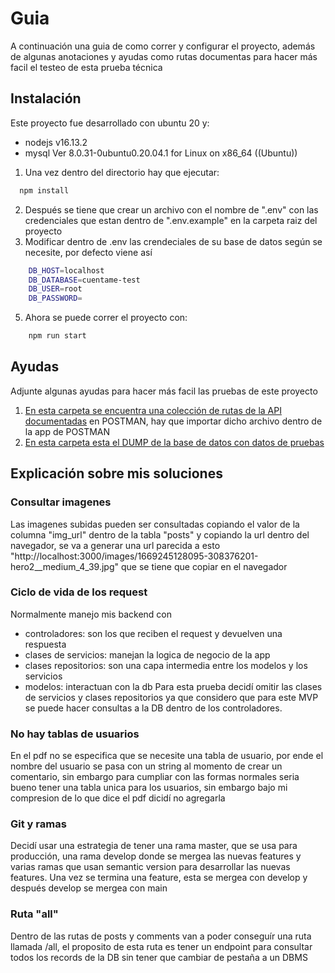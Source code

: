 # Guia

A continuación una guia de como correr y configurar el proyecto, además de algunas anotaciones y ayudas como rutas documentas para hacer más facil el testeo de esta prueba técnica

## Instalación

Este proyecto fue desarrollado con ubuntu 20 y:

- nodejs v16.13.2
- mysql Ver 8.0.31-0ubuntu0.20.04.1 for Linux on x86_64 ((Ubuntu))

1. Una vez dentro del directorio hay que ejecutar:

```bash
  npm install
```

2. Después se tiene que crear un archivo con el nombre de ".env" con las credenciales que estan dentro de ".env.example" en la carpeta raiz del proyecto
3. Modificar dentro de .env las crendeciales de su base de datos según se necesite, por defecto viene así

```bash
    DB_HOST=localhost
    DB_DATABASE=cuentame-test
    DB_USER=root
    DB_PASSWORD=
```

5. Ahora se puede correr el proyecto con:

```bash
    npm run start
```

## Ayudas

Adjunte algunas ayudas para hacer más facil las pruebas de este proyecto

1. [En esta carpeta se encuentra una colección de rutas de la API documentadas](https://github.com/ivandez/test-cuentame/tree/master/help/rutas%20documentadas%20para%20POSTMAN) en POSTMAN, hay que importar dicho archivo dentro de la app de POSTMAN
2. [En esta carpeta esta el DUMP de la base de datos con datos de pruebas](https://github.com/ivandez/test-cuentame/tree/master/help/DUMP%20MYSQL)

## Explicación sobre mis soluciones

### Consultar imagenes

Las imagenes subidas pueden ser consultadas copiando el valor de la columna "img_url" dentro de la tabla "posts" y copiando la url dentro del navegador, se va a generar una url parecida a esto "http://localhost:3000/images/1669245128095-308376201-hero2\_\_medium_4_39.jpg" que se tiene que copiar en el navegador

### Ciclo de vida de los request

Normalmente manejo mis backend con

- controladores: son los que reciben el request y devuelven una respuesta
- clases de servicios: manejan la logica de negocio de la app
- clases repositorios: son una capa intermedia entre los modelos y los servicios
- modelos: interactuan con la db
  Para esta prueba decidí omitir las clases de servicios y clases repositorios ya que considero que para este MVP se puede hacer consultas a la DB dentro de los controladores.

### No hay tablas de usuarios

En el pdf no se especifica que se necesite una tabla de usuario, por ende el nombre del usuario se pasa con un string al momento de crear un comentario, sin embargo para cumpliar con las formas normales seria bueno tener una tabla unica para los usuarios, sin embargo bajo mi compresion de lo que dice el pdf dicidí no agregarla

### Git y ramas

Decidí usar una estrategia de tener una rama master, que se usa para producción, una rama develop donde se mergea las nuevas features y varias ramas que usan semantic version para desarrollar las nuevas features.
Una vez se termina una feature, esta se mergea con develop y después develop se mergea con main

### Ruta "all"

Dentro de las rutas de posts y comments van a poder conseguír una ruta llamada /all, el proposito de esta ruta es tener un endpoint para consultar todos los records de la DB sin tener que cambiar de pestaña a un DBMS
